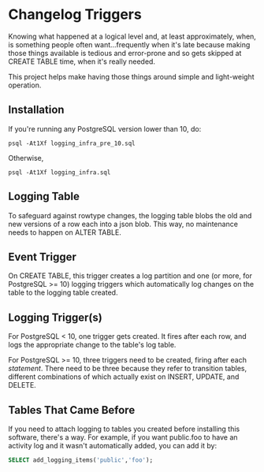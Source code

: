 # Changelog Triggers

Knowing what happened at a logical level and, at least approximately, when, is something people often want...frequently when it's late because making those things available is tedious and error-prone and so gets skipped at CREATE TABLE time, when it's really needed.

This project helps make having those things around simple and light-weight operation.

## Installation

If you're running any PostgreSQL version lower than 10, do:
```shell
psql -At1Xf logging_infra_pre_10.sql
```

Otherwise,
```shell
psql -At1Xf logging_infra.sql
```

## Logging Table

To safeguard against rowtype changes, the logging table blobs the old and new versions of a row each into a json blob.  This way, no maintenance needs to happen on ALTER TABLE.

## Event Trigger

On CREATE TABLE, this trigger creates a log partition and one (or more, for PostgreSQL >= 10) logging triggers which automatically log changes on the table to the logging table created.

## Logging Trigger(s)

For PostgreSQL < 10, one trigger gets created.  It fires after each row, and logs the appropriate change to the table's log table.

For PostgreSQL >= 10, three triggers need to be created, firing after each *statement*.  There need to be three because they refer to transition tables, different combinations of which actually exist on INSERT, UPDATE, and DELETE.

## Tables That Came Before

If you need to attach logging to tables you created before installing this
software, there's a way.  For example, if you want public.foo to have an
activity log and it wasn't automatically added, you can add it by:

```sql
SELECT add_logging_items('public','foo');
```
